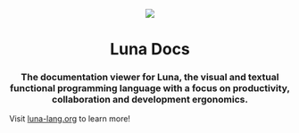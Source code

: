 
<p align="center">
<img src="https://github.com/luna/luna-studio/raw/master/resources/logo.ico" style="margin: 0 auto;">
</p>

<h1 align="center">Luna Docs</h1>
<h3 align="center">The documentation viewer for Luna, the visual and textual functional programming language with a focus on productivity, collaboration and development ergonomics.</h3>

Visit [luna-lang.org](https://www.luna-lang.org) to learn more!